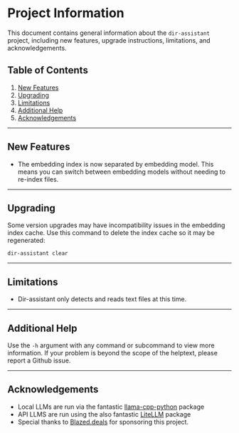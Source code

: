 # Project Information

This document contains general information about the `dir-assistant` project, including new features, upgrade instructions, limitations, and acknowledgements.

## Table of Contents
1. [New Features](#new-features)
2. [Upgrading](#upgrading)
3. [Limitations](#limitations)
4. [Additional Help](#additional-help)
5. [Acknowledgements](#acknowledgements)

---

## New Features
- The embedding index is now separated by embedding model. This means you can switch between
embedding models without needing to re-index files.

---

## Upgrading
Some version upgrades may have incompatibility issues in the embedding index cache. Use this command to delete the
index cache so it may be regenerated:
```shell
dir-assistant clear
```

---

## Limitations
- Dir-assistant only detects and reads text files at this time.

---

## Additional Help
Use the `-h` argument with any command or subcommand to view more information. If your problem is beyond the scope of
the helptext, please report a Github issue.

---

## Acknowledgements
- Local LLMs are run via the fantastic [llama-cpp-python](https://github.com/abetlen/llama-cpp-python) package
- API LLMS are run using the also fantastic [LiteLLM](https://github.com/BerriAI/litellm) package
- Special thanks to [Blazed.deals](https://blazed.deals) for sponsoring this project.

